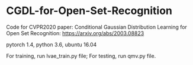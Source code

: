 # CGDL-for-Open-Set-Recognition
Code for CVPR2020 paper: Conditional Gaussian Distribution Learning for Open Set Recognition: https://arxiv.org/abs/2003.08823

pytorch 1.4, python 3.6, ubuntu 16.04

For training, run lvae_train.py file;
For testing, run qmv.py file.
